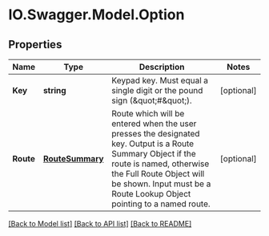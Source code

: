 # IO.Swagger.Model.Option
## Properties

Name | Type | Description | Notes
------------ | ------------- | ------------- | -------------
**Key** | **string** | Keypad key. Must equal a single digit or the pound sign (\&quot;#\&quot;). | [optional] 
**Route** | [**RouteSummary**](RouteSummary.md) | Route which will be entered when the user presses the designated key. Output is a Route Summary Object if the route is named, otherwise the Full Route Object will be shown. Input must be a Route Lookup Object pointing to a named route. | [optional] 

[[Back to Model list]](../README.md#documentation-for-models) [[Back to API list]](../README.md#documentation-for-api-endpoints) [[Back to README]](../README.md)

